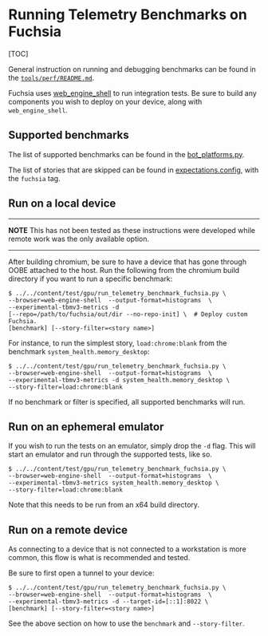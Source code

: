 # Running Telemetry Benchmarks on Fuchsia

[TOC]

General instruction on running and debugging benchmarks can be found in the
[`tools/perf/README.md`](../../tools/perf/README.md).

Fuchsia uses [web_engine_shell](../../fuchsia_web/shell/README.md) to run
integration tests. Be sure to build any components you wish to deploy on your
device, along with `web_engine_shell`.

## Supported benchmarks

The list of supported benchmarks can be found in the
[bot_platforms.py](https://source.chromium.org/chromium/chromium/src/+/main:tools/perf/core/bot_platforms.py?q=_FUCHSIA_PERF_FYI_BENCHMARK_CONFIGS).

The list of stories that are skipped can be found in
[expectations.config](https://source.chromium.org/chromium/chromium/src/+/main:tools/perf/expectations.config),
with the `fuchsia` tag.

## Run on a local device

---

**NOTE** This has not been tested as these instructions were developed while
remote work was the only available option.

---

After building chromium, be sure to have a device that has gone through
OOBE attached to the host. Run the following from the chromium build
directory if you want to run a specific benchmark:

```shell
$ ../../content/test/gpu/run_telemetry_benchmark_fuchsia.py \
--browser=web-engine-shell  --output-format=histograms  \
--experimental-tbmv3-metrics -d
[--repo=/path/to/fuchsia/out/dir --no-repo-init] \  # Deploy custom Fuchsia.
[benchmark] [--story-filter=<story name>]
```

For instance, to run the simplest story, `load:chrome:blank` from the benchmark
`system_health.memory_desktop`:

```shell
$ ../../content/test/gpu/run_telemetry_benchmark_fuchsia.py \
--browser=web-engine-shell  --output-format=histograms  \
--experimental-tbmv3-metrics -d system_health.memory_desktop \
--story-filter=load:chrome:blank
```

If no benchmark or filter is specified, all supported benchmarks will run.

## Run on an ephemeral emulator
If you wish to run the tests on an emulator, simply drop the `-d` flag. This
will start an emulator and run through the supported tests, like so.

```shell
$ ../../content/test/gpu/run_telemetry_benchmark_fuchsia.py \
--browser=web-engine-shell  --output-format=histograms  \
--experimental-tbmv3-metrics system_health.memory_desktop \
--story-filter=load:chrome:blank
```

Note that this needs to be run from an x64 build directory.

## Run on a remote device

As connecting to a device that is not connected to a workstation is more common,
this flow is what is recommended and tested.

Be sure to first open a tunnel to your device:

```shell
$ ../../content/test/gpu/run_telemetry_benchmark_fuchsia.py \
--browser=web-engine-shell  --output-format=histograms  \
--experimental-tbmv3-metrics -d --target-id=[::1]:8022 \
[benchmark] [--story-filter=<story name>]
```
See the above section on how to use the `benchmark` and `--story-filter`.
